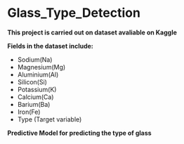 # Glass_Type_Detection
<b> This project is carried out on dataset avaliable on Kaggle</b>

<b>Fields in the dataset include:</b>

* Sodium(Na)
* Magnesium(Mg)
* Aluminium(Al)
* Silicon(Si)
* Potassium(K)
* Calcium(Ca)
* Barium(Ba)
* Iron(Fe)
* Type (Target variable)

<b>Predictive Model for predicting the type of glass</b>





